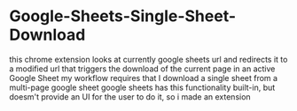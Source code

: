 # Google-Sheets-Single-Sheet-Download

this chrome extension looks at currently google sheets url and redirects it to a modified url that triggers the download of the current page in an active Google Sheet
my workflow requires that I download a single sheet from a multi-page google sheet
google sheets has this functionality built-in, but doesm't provide an UI for the user to do it, so i made an extension
